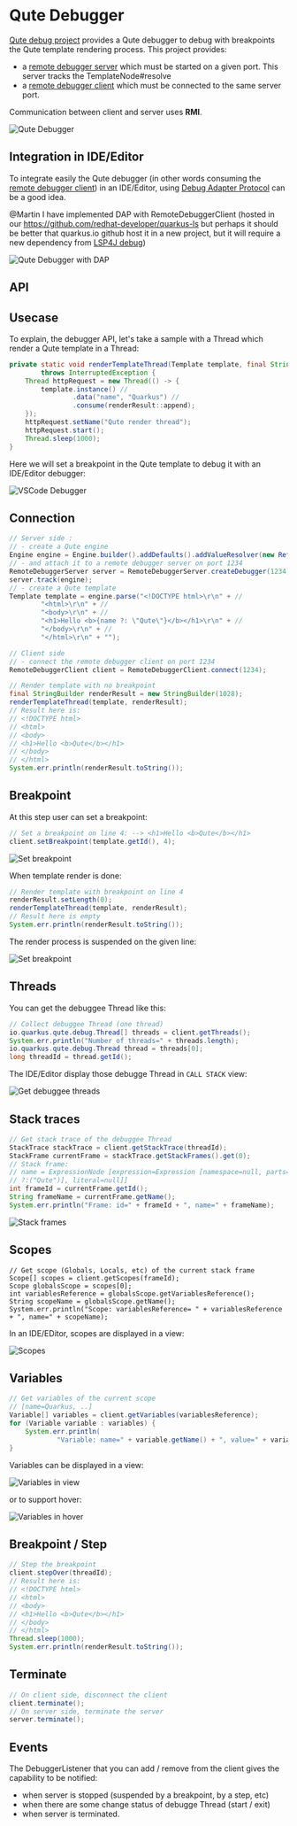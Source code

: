 # Qute Debugger

[Qute debug project](https://github.com/quarkusio/quarkus/tree/main/independent-projects/qute/debug/src/main/java/io/quarkus/qute/debug) provides a Qute debugger to debug with breakpoints the Qute template rendering process. This project provides:

 * a [remote debugger server](https://github.com/quarkusio/quarkus/tree/main/independent-projects/qute/debug/src/main/java/io/quarkus/qute/debug/server/RemoteDebuggerServer.java) which must be started on a given port. This server tracks the TemplateNode#resolve 
 * a [remote debugger client](https://github.com/quarkusio/quarkus/tree/main/independent-projects/qute/debug/src/main/java/io/quarkus/qute/debug/client/RemoteDebuggerClient.java) which must be connected to the same server port.

Communication between client and server uses **RMI**.
  
![Qute Debugger](images/QuteDebugger.png)

## Integration in IDE/Editor

To integrate easily the Qute debugger (in other words consuming the  [remote debugger client](https://github.com/quarkusio/quarkus/tree/main/independent-projects/qute/debug/src/main/java/io/quarkus/qute/debug/client/RemoteDebuggerClient.java)) in an IDE/Editor, using [Debug Adapter Protocol](https://microsoft.github.io/debug-adapter-protocol/overview) can be a good idea. 

@Martin I have implemented DAP with RemoteDebuggerClient (hosted in our https://github.com/redhat-developer/quarkus-ls but perhaps it should be better that quarkus.io github host it in a new project, but it will require a new dependency from [LSP4J debug](https://github.com/eclipse/lsp4j/tree/main/org.eclipse.lsp4j.debug))

![Qute Debugger with DAP](images/DAP.png)
  
## API

## Usecase

To explain, the debugger API, let's take a sample with a Thread which render a Qute template in a Thread:

```java
private static void renderTemplateThread(Template template, final StringBuilder renderResult)
        throws InterruptedException {
    Thread httpRequest = new Thread(() -> {
        template.instance() //
                .data("name", "Quarkus") //
                .consume(renderResult::append);
    });
    httpRequest.setName("Qute render thread");
    httpRequest.start();
    Thread.sleep(1000);
}
```

Here we will set a breakpoint in the Qute template to debug it with an IDE/Editor debugger:

![VSCode Debugger](images/VSCodeDebugger.png)

## Connection

```java
// Server side :
// - create a Qute engine
Engine engine = Engine.builder().addDefaults().addValueResolver(new ReflectionValueResolver()).build();
// - and attach it to a remote debugger server on port 1234
RemoteDebuggerServer server = RemoteDebuggerServer.createDebugger(1234);
server.track(engine);
// - create a Qute template
Template template = engine.parse("<!DOCTYPE html>\r\n" + //
        "<html>\r\n" + //
        "<body>\r\n" + //
        "<h1>Hello <b>{name ?: \"Qute\"}</b></h1>\r\n" + //
        "</body>\r\n" + //
        "</html>\r\n" + "");

// Client side
// - connect the remote debugger client on port 1234
RemoteDebuggerClient client = RemoteDebuggerClient.connect(1234);

// Render template with no breakpoint
final StringBuilder renderResult = new StringBuilder(1028);
renderTemplateThread(template, renderResult);
// Result here is:
// <!DOCTYPE html>
// <html>
// <body>
// <h1>Hello <b>Qute</b></h1>
// </body>
// </html>
System.err.println(renderResult.toString());
```
## Breakpoint

At this step user can set a breakpoint:

```java
// Set a breakpoint on line 4: --> <h1>Hello <b>Qute</b></h1>
client.setBreakpoint(template.getId(), 4);
```

![Set breakpoint](images/SetBreakpoint.png)

When template render is done:

```java
// Render template with breakpoint on line 4
renderResult.setLength(0);
renderTemplateThread(template, renderResult);
// Result here is empty
System.err.println(renderResult.toString());
```

The render process is suspended on the given line:

![Set breakpoint](images/SuspendOnBreakpoint.png)

## Threads

You can get the debuggee Thread like this:


```java
// Collect debuggee Thread (one thread)
io.quarkus.qute.debug.Thread[] threads = client.getThreads();
System.err.println("Number of threads=" + threads.length);
io.quarkus.qute.debug.Thread thread = threads[0];
long threadId = thread.getId();
```

The IDE/Editor display those debugge Thread in `CALL STACK` view:

![Get debuggee threads](images/Threads.png)


## Stack traces

```java
// Get stack trace of the debuggee Thread
StackTrace stackTrace = client.getStackTrace(threadId);
StackFrame currentFrame = stackTrace.getStackFrames().get(0);
// Stack frame:
// name = ExpressionNode [expression=Expression [namespace=null, parts=[name,
// ?:("Qute")], literal=null]]
int frameId = currentFrame.getId();
String frameName = currentFrame.getName();
System.err.println("Frame: id=" + frameId + ", name=" + frameName);
```

![Stack frames](images/StackFrames.png)

## Scopes

```
// Get scope (Globals, Locals, etc) of the current stack frame
Scope[] scopes = client.getScopes(frameId);
Scope globalsScope = scopes[0];
int variablesReference = globalsScope.getVariablesReference();
String scopeName = globalsScope.getName();
System.err.println("Scope: variablesReference= " + variablesReference + ", name=" + scopeName);
```
In an IDE/EDitor, scopes are displayed in a view:

![Scopes](images/Scopes.png)

## Variables


```java
// Get variables of the current scope
// [name=Quarkus, ..]
Variable[] variables = client.getVariables(variablesReference);
for (Variable variable : variables) {
    System.err.println(
            "Variable: name=" + variable.getName() + ", value=" + variable.getValue() + ", type=" + variable.getType());
}
```

Variables can be displayed in a view:

![Variables in view](images/VariablesInView.png)

or to support hover:

![Variables in hover](images/VariablesInHover.png)

## Breakpoint / Step

```java
// Step the breakpoint
client.stepOver(threadId);
// Result here is:
// <!DOCTYPE html>
// <html>
// <body>
// <h1>Hello <b>Qute</b></h1>
// </body>
// </html>
Thread.sleep(1000);
System.err.println(renderResult.toString());
```

## Terminate

```java
// On client side, disconnect the client
client.terminate();
// On server side, terminate the server
server.terminate();
```

## Events

The DebuggerListener that you can add / remove from the client gives the capability to be notified:

 * when server is stopped (suspended by a breakpoint, by a step, etc)
 * when there are some change status of debugge Thread (start / exit)
 * when server is terminated.
